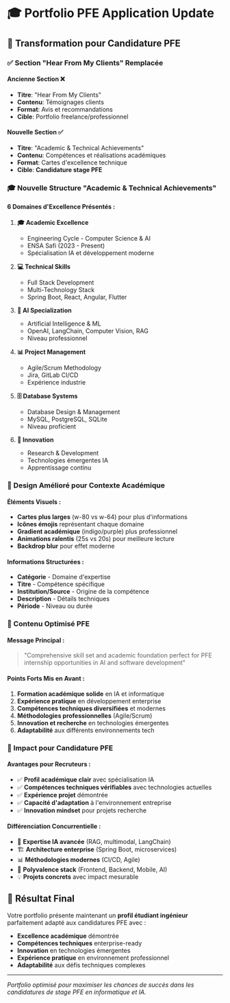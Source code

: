 # 🎓 Portfolio PFE Application Update

## 🎯 **Transformation pour Candidature PFE**

### **✅ Section "Hear From My Clients" Remplacée**

#### **Ancienne Section ❌**
- **Titre**: "Hear From My Clients"
- **Contenu**: Témoignages clients
- **Format**: Avis et recommandations
- **Cible**: Portfolio freelance/professionnel

#### **Nouvelle Section ✅**
- **Titre**: "Academic & Technical Achievements"
- **Contenu**: Compétences et réalisations académiques
- **Format**: Cartes d'excellence technique
- **Cible**: **Candidature stage PFE**

### **🎓 Nouvelle Structure "Academic & Technical Achievements"**

#### **6 Domaines d'Excellence Présentés :**

1. **🎓 Academic Excellence**
   - Engineering Cycle - Computer Science & AI
   - ENSA Safi (2023 - Present)
   - Spécialisation IA et développement moderne

2. **💻 Technical Skills**
   - Full Stack Development
   - Multi-Technology Stack
   - Spring Boot, React, Angular, Flutter

3. **🤖 AI Specialization**
   - Artificial Intelligence & ML
   - OpenAI, LangChain, Computer Vision, RAG
   - Niveau professionnel

4. **📊 Project Management**
   - Agile/Scrum Methodology
   - Jira, GitLab CI/CD
   - Expérience industrie

5. **🗄️ Database Systems**
   - Database Design & Management
   - MySQL, PostgreSQL, SQLite
   - Niveau proficient

6. **🔬 Innovation**
   - Research & Development
   - Technologies émergentes IA
   - Apprentissage continu

### **🎨 Design Amélioré pour Contexte Académique**

#### **Éléments Visuels :**
- **Cartes plus larges** (w-80 vs w-64) pour plus d'informations
- **Icônes émojis** représentant chaque domaine
- **Gradient académique** (indigo/purple) plus professionnel
- **Animations ralentis** (25s vs 20s) pour meilleure lecture
- **Backdrop blur** pour effet moderne

#### **Informations Structurées :**
- **Catégorie** - Domaine d'expertise
- **Titre** - Compétence spécifique
- **Institution/Source** - Origine de la compétence
- **Description** - Détails techniques
- **Période** - Niveau ou durée

### **📝 Contenu Optimisé PFE**

#### **Message Principal :**
> "Comprehensive skill set and academic foundation perfect for PFE internship opportunities in AI and software development"

#### **Points Forts Mis en Avant :**
1. **Formation académique solide** en IA et informatique
2. **Expérience pratique** en développement enterprise
3. **Compétences techniques diversifiées** et modernes
4. **Méthodologies professionnelles** (Agile/Scrum)
5. **Innovation et recherche** en technologies émergentes
6. **Adaptabilité** aux différents environnements tech

### **🎯 Impact pour Candidature PFE**

#### **Avantages pour Recruteurs :**
- ✅ **Profil académique clair** avec spécialisation IA
- ✅ **Compétences techniques vérifiables** avec technologies actuelles
- ✅ **Expérience projet** démontrée
- ✅ **Capacité d'adaptation** à l'environnement entreprise
- ✅ **Innovation mindset** pour projets recherche

#### **Différenciation Concurrentielle :**
- 🚀 **Expertise IA avancée** (RAG, multimodal, LangChain)
- 🏗️ **Architecture enterprise** (Spring Boot, microservices)
- 📊 **Méthodologies modernes** (CI/CD, Agile)
- 🎯 **Polyvalence stack** (Frontend, Backend, Mobile, AI)
- 💡 **Projets concrets** avec impact mesurable

## 🚀 **Résultat Final**

Votre portfolio présente maintenant un **profil étudiant ingénieur** parfaitement adapté aux candidatures PFE avec :

- **Excellence académique** démontrée
- **Compétences techniques** enterprise-ready
- **Innovation** en technologies émergentes
- **Expérience pratique** en environnement professionnel
- **Adaptabilité** aux défis techniques complexes

---

*Portfolio optimisé pour maximiser les chances de succès dans les candidatures de stage PFE en informatique et IA.*
